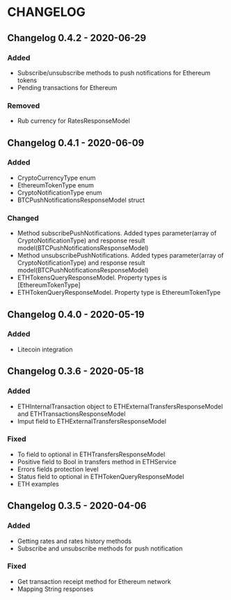 # CHANGELOG

## Changelog 0.4.2 - 2020-06-29
### Added
* Subscribe/unsubscribe methods to push notifications for Ethereum tokens
* Pending transactions for Ethereum

### Removed
* Rub currency for RatesResponseModel

## Changelog 0.4.1 - 2020-06-09
### Added
* CryptoCurrencyType enum
* EthereumTokenType enum
* CryptoNotificationType enum
* BTCPushNotificationsResponseModel struct

### Changed
* Method subscribePushNotifications. Added types parameter(array of CryptoNotificationType) and response result model(BTCPushNotificationsResponseModel)
* Method unsubscribePushNotifications. Added types parameter(array of CryptoNotificationType) and response result model(BTCPushNotificationsResponseModel)
* ETHTokensQueryResponseModel. Property types is [EthereumTokenType] 
* ETHTokenQueryResponseModel. Property type is EthereumTokenType 

## Changelog 0.4.0 - 2020-05-19
### Added
* Litecoin integration

## Changelog 0.3.6 - 2020-05-18
### Added
* ETHInternalTransaction object to ETHExternalTransfersResponseModel and ETHTransactionsResponseModel
* Imput field to ETHExternalTransfersResponseModel

### Fixed
* To field to optional in ETHTransfersResponseModel
* Positive field to Bool in transfers method in ETHService
* Errors fields protection level
* Status field to optional in ETHTokenQueryResponseModel
* ETH examples

## Changelog 0.3.5 - 2020-04-06
### Added
* Getting rates and rates history methods
* Subscribe and unsubscribe methods for push notification

### Fixed
* Get transaction receipt method for Ethereum network
* Mapping String responses
